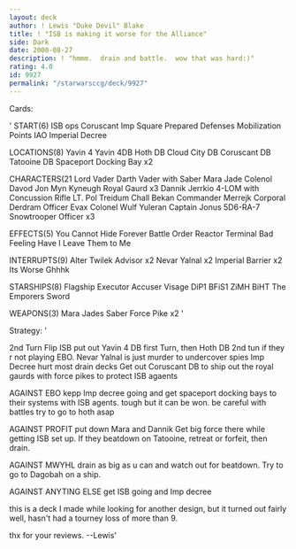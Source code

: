 ```yaml
---
layout: deck
author: ! Lewis "Duke Devil" Blake
title: ! "ISB is making it worse for the Alliance"
side: Dark
date: 2000-08-27
description: ! "hmmm.  drain and battle.  wow that was hard:)"
rating: 4.0
id: 9927
permalink: "/starwarsccg/deck/9927"
---
```

Cards: 

' START(6)
ISB ops
Coruscant Imp Square
Prepared Defenses
Mobilization Points
IAO
Imperial Decree

 LOCATIONS(8)
Yavin 4
Yavin 4DB
Hoth DB
Cloud City DB
Coruscant DB
Tatooine DB
Spaceport Docking Bay x2

 CHARACTERS(21
Lord Vader
Darth Vader with Saber
Mara Jade
Colenol Davod Jon
Myn Kyneugh
Royal Gaurd x3
Dannik Jerrkio
4-LOM with Concussion Rifle
LT. Pol Treidum
Chall Bekan
Commander Merrejk
Corporal Derdram
Officer Evax
Colonel Wulf Yuleran
Captain Jonus
5D6-RA-7
Snowtrooper Officer x3

 EFFECTS(5)
You Cannot Hide Forever
Battle Order
Reactor Terminal
Bad Feeling Have I
Leave Them to Me

 INTERRUPTS(9)
Alter
Twilek Advisor x2
Nevar Yalnal x2
Imperial Barrier x2
Its Worse
Ghhhk

 STARSHIPS(8)
Flagship Executor
Accuser
Visage
DiP1
BFiS1
ZiMH
BiHT
The Emporers Sword

 WEAPONS(3)
Mara Jades Saber
Force Pike x2 '

Strategy: '

2nd Turn Flip ISB
put out Yavin 4 DB first Turn, then Hoth DB 2nd tun if they r not playing EBO.
Nevar Yalnal is just murder to undercover spies
Imp Decree hurt most drain decks
Get out Coruscant DB to ship out the royal gaurds with force pikes to protect ISB agaents

 AGAINST EBO
kepp Imp decree going and get spaceport docking bays to their systems with ISB agents.	tough but it can be won.  be careful with battles
try to go to hoth asap

 AGAINST PROFIT
put down Mara and Dannik
Get big force there while getting ISB set up.  If they beatdown on Tatooine, retreat or forfeit, then drain.

AGAINST MWYHL drain as big as u can and watch out for beatdown.  Try to go to Dagobah on a ship.

AGAINST ANYTING ELSE
get ISB going and Imp decree

this is a deck I made while looking for another design, but it turned out fairly well, hasn't had a tourney loss of more than 9.

thx for your reviews.
--Lewis'
